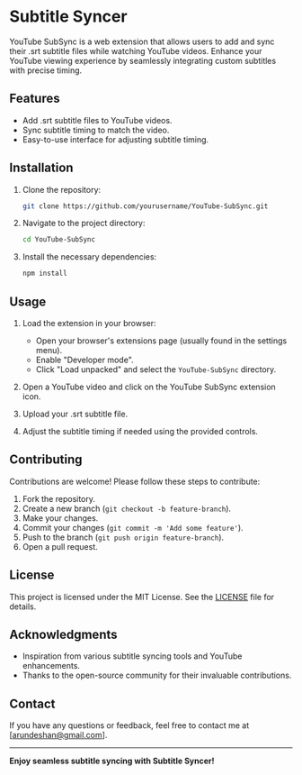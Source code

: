 # Subtitle Syncer

YouTube SubSync is a web extension that allows users to add and sync their .srt subtitle files while watching YouTube videos. Enhance your YouTube viewing experience by seamlessly integrating custom subtitles with precise timing.

## Features

- Add .srt subtitle files to YouTube videos.
- Sync subtitle timing to match the video.
- Easy-to-use interface for adjusting subtitle timing.

## Installation

1. Clone the repository:
    ```sh
    git clone https://github.com/yourusername/YouTube-SubSync.git
    ```
2. Navigate to the project directory:
    ```sh
    cd YouTube-SubSync
    ```
3. Install the necessary dependencies:
    ```sh
    npm install
    ```

## Usage

1. Load the extension in your browser:
    - Open your browser's extensions page (usually found in the settings menu).
    - Enable "Developer mode".
    - Click "Load unpacked" and select the `YouTube-SubSync` directory.

2. Open a YouTube video and click on the YouTube SubSync extension icon.

3. Upload your .srt subtitle file.

4. Adjust the subtitle timing if needed using the provided controls.

## Contributing

Contributions are welcome! Please follow these steps to contribute:

1. Fork the repository.
2. Create a new branch (`git checkout -b feature-branch`).
3. Make your changes.
4. Commit your changes (`git commit -m 'Add some feature'`).
5. Push to the branch (`git push origin feature-branch`).
6. Open a pull request.

## License

This project is licensed under the MIT License. See the [LICENSE](LICENSE) file for details.

## Acknowledgments

- Inspiration from various subtitle syncing tools and YouTube enhancements.
- Thanks to the open-source community for their invaluable contributions.

## Contact

If you have any questions or feedback, feel free to contact me at [arundeshan@gmail.com].

---

**Enjoy seamless subtitle syncing with Subtitle Syncer!**
